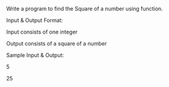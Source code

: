 Write a program to find the Square of a number using function.

Input & Output Format:

Input consists of one integer

Output consists of a square of a number

Sample Input & Output:

5

25
